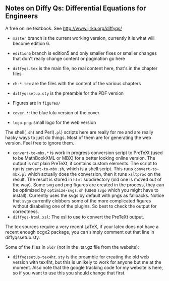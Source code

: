 Notes on Diffy Qs: Differential Equations for Engineers
-------------------------------------------------------

A free online textbook.  See http://www.jirka.org/diffyqs/

* ``master`` branch is the current working version, currently it is what will become edition 6.
* ``edition5`` branch is edition5 and only smaller fixes or smaller changes that don't really change content or pagination go here

* ``diffyqs.tex`` is the main file, no real content here, that's in the chapter files
* ``ch-*.tex`` are the files with the content of the various chapters
* ``diffyqssetup.sty`` is the preamble for the PDF version

* Figures are in ``figures/``

* ``cover.*``: the blue lulu version of the cover
* ``logo.png``: small logo for the web version

The shell(``.sh``) and Perl(``.pl``) scripts here are really for me and are really hacky ways to just do things.  Most of them are for generating the web version.  Feel free to ignore them.

* ``convert-to-mbx.*`` is work in progress conversion script to PreTeXt (used to be MathBookXML or MBX) for a better looking online version.  The output is not plain PreTeXt, it contains custom elements.  The script to run is ``convert-to-mbx.sh``, which is a shell script.  This runs ``convert-to-mbx.pl`` which actually does the conversion, then it runs ``xsltproc`` on the result.  The result is stored in ``html`` subdirectory (old one is moved out of the way).  Some svg and png figures are created in the process, they can be optimized by ``optimize-svgs.sh`` (uses ``svgo`` which you might have to install).  Currently uses the svgs by default with pngs as fallbacks.  Notice that ``svgo`` currently clobbers some of the more complicated figures without disabeling one of the plugins.  So best to check the output for correctness.
* ``diffyqs-html.xsl``: The xsl to use to convert the PreTeXt output.

The tex sources require a very recent LaTeX, if your latex does not have a recent enough ocgx2 package, you can simply comment out that line in
diffyqssetup.sty.

Some of the files in ``old/`` (not in the .tar.gz file from the website):

* ``diffyqssetup-tex4ht.sty`` is the preamble for creating the old web version with tex4ht, but this is unlikely to work for anyone but me at the moment.  Also note that the google tracking code for my website is here, so if you want to use this you should change that first.
